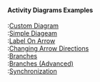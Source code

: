 #### Activity Diagrams Examples

:[Custom Diagram](custom.md)  
:[Simple Diageam](simple.md)  
:[Label On Arrow](label-on-arrow.md)  
:[Changing Arrow Directions](changing-arrow-directions.md)  
:[Branches](branches.md)  
:[Branches (Advanced)](branches-advanced.md)  
:[Synchronization](synchronization.md)  